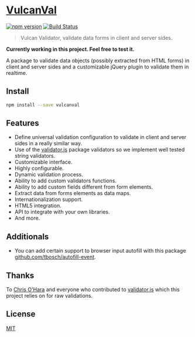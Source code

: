 # [VulcanVal](http://vulcan-estudios.github.io/vulcanval)

[![npm version](https://badge.fury.io/js/vulcanval.svg)](https://badge.fury.io/js/vulcanval)
[![Build Status](https://travis-ci.org/vulcan-estudios/vulcanval.svg?branch=master)](https://travis-ci.org/vulcan-estudios/vulcanval)

> Vulcan Validator, validate data forms in client and server sides.

**Currently working in this project. Feel free to test it.**

A package to validate data objects (possibly extracted from HTML forms) in client and server sides and a customizable jQuery plugin to validate them in realtime.

## Install

```bash
npm install --save vulcanval
```

## Features

- Define universal validation configuration to validate in client and server sides in a really similar way.
- Use of the [validator.js](https://github.com/chriso/validator.js) package validators so we implement well tested string validators.
- Customizable interface.
- Highly configurable.
- Dynamic validation process.
- Ability to add custom validators functions.
- Ability to add custom fields different from form elements.
- Extract data from forms elements as data maps.
- Internationalization support.
- HTML5 integration.
- API to integrate with your own libraries.
- And more.

## Additionals

- You can add certain support to browser input autofill with this package [github.com/tbosch/autofill-event](https://github.com/tbosch/autofill-event).

## Thanks

To [Chris O'Hara](https://github.com/chriso) and everyone who contributed to [validator.js](https://github.com/chriso/validator.js) which this project relies on for raw validations.

## License

[MIT](./LICENSE)
